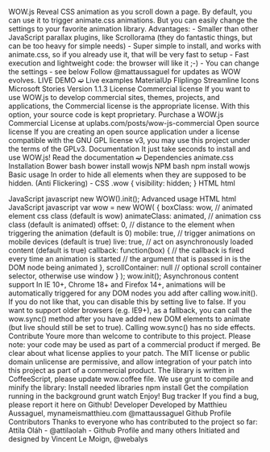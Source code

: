 WOW.js Reveal CSS animation as you scroll down a page. By default, you can use it to trigger animate.css animations. But you can easily change the settings to your favorite animation library. Advantages: - Smaller than other JavaScript parallax plugins, like Scrollorama (they do fantastic things, but can be too heavy for simple needs) - Super simple to install, and works with animate.css, so if you already use it, that will be very fast to setup - Fast execution and lightweight code: the browser will like it ;-) - You can change the settings - see below Follow @mattaussaguel for updates as WOW evolves. LIVE DEMO ➫ Live examples MaterialUp Fliplingo Streamline Icons Microsoft Stories Version 1.1.3 License Commercial license If you want to use WOW.js to develop commercial sites, themes, projects, and applications, the Commercial license is the appropriate license. With this option, your source code is kept proprietary. Purchase a WOW.js Commercial License at uplabs.com/posts/wow-js-commercial Open source license If you are creating an open source application under a license compatible with the GNU GPL license v3, you may use this project under the terms of the GPLv3. Documentation It just take seconds to install and use WOW.js! Read the documentation ➫ Dependencies animate.css Installation Bower bash bower install wowjs NPM bash npm install wowjs Basic usage In order to hide all elements when they are supposed to be hidden. (Anti Flickering) - CSS .wow { visibility: hidden; } HTML html <section class="wow slideInLeft"></section> <section class="wow slideInRight"></section> JavaScript javascript new WOW().init(); Advanced usage HTML html <section class="wow slideInLeft" data-wow-duration="2s" data-wow-delay="5s"></section> <section class="wow slideInRight" data-wow-offset="10" data-wow-iteration="10"></section> JavaScript javascript var wow = new WOW( { boxClass: wow, // animated element css class (default is wow) animateClass: animated, // animation css class (default is animated) offset: 0, // distance to the element when triggering the animation (default is 0) mobile: true, // trigger animations on mobile devices (default is true) live: true, // act on asynchronously loaded content (default is true) callback: function(box) { // the callback is fired every time an animation is started // the argument that is passed in is the DOM node being animated }, scrollContainer: null // optional scroll container selector, otherwise use window } ); wow.init(); Asynchronous content support In IE 10+, Chrome 18+ and Firefox 14+, animations will be automatically triggered for any DOM nodes you add after calling wow.init(). If you do not like that, you can disable this by setting live to false. If you want to support older browsers (e.g. IE9+), as a fallback, you can call the wow.sync() method after you have added new DOM elements to animate (but live should still be set to true). Calling wow.sync() has no side effects. Contribute Youre more than welcome to contribute to this project. Please note: your code may be used as part of a commercial product if merged. Be clear about what license applies to your patch. The MIT license or public domain unlicense are permissive, and allow integration of your patch into this project as part of a commercial product. The library is written in CoffeeScript, please update wow.coffee file. We use grunt to compile and minify the library: Install needed libraries npm install Get the compilation running in the background grunt watch Enjoy! Bug tracker If you find a bug, please report it here on Github! Developer Developed by Matthieu Aussaguel, mynameismatthieu.com @mattaussaguel Github Profile Contributors Thanks to everyone who has contributed to the project so far: Attila Oláh - @attilaolah - Github Profile and many others Initiated and designed by Vincent Le Moign, @webalys